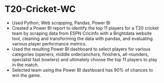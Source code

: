 # T20-Cricket-WC
- Used Python, Web scrapping, Pandas, Power BI
-	Created a Power BI report to identify the top 11 players for a T20 cricket team by scraping data from ESPN Cricinfo with a Brightdata website tool, cleaning and transforming the data with pandas, and evaluating various player performance metrics.
-	Used the resulting Power BI dashboard to select players for various categories (openers, middle order/anchors, finishers, all-rounders, specialist fast bowlers) and ultimately choose the top 11 players to play in the match.
-	Selected team using the Power BI dashboard has 90% of chances to win the game.
